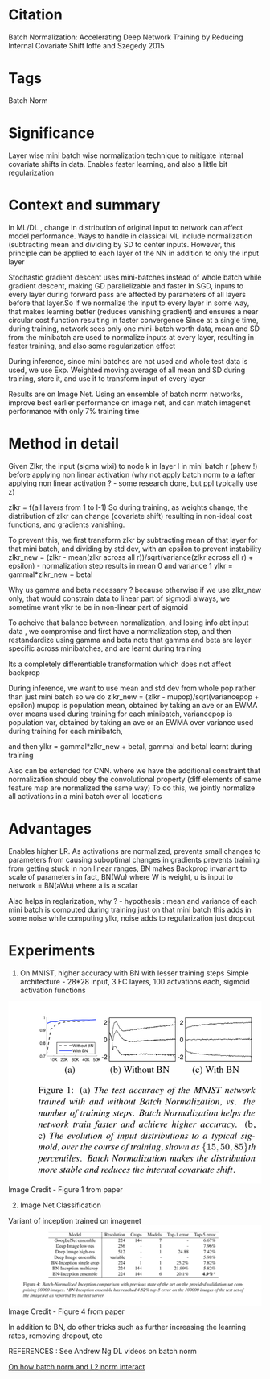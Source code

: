 # Citation  

Batch Normalization: Accelerating Deep Network Training by Reducing Internal Covariate Shift
Ioffe and Szegedy 2015

# Tags  

Batch Norm

# Significance

Layer wise mini batch wise normalization technique to mitigate internal covariate shifts in data. Enables faster learning,
and also a little bit regularization 


# Context and summary  

In ML/DL , change in distribution of original input to network can affect model performance.
Ways to handle in classical ML include normalization (subtracting mean and dividing by SD to center inputs. However, this principle
can be applied to each layer of the NN in addition to only the input layer

Stochastic gradient descent uses mini-batches instead of whole batch while gradient descent, making GD parallelizable and faster
In SGD, inputs to every layer during forward pass are affected by parameters of all layers before that layer.So If we normalize the input
to every layer in some way, that makes learning better (reduces vanishing gradient) and ensures a near circular cost function resulting in faster convergence
Since at a single time, during training, network sees only one mini-batch worth data, mean and SD from the minibatch are used to
normalize inputs at every layer, resulting in faster training, and also some regularization effect

During inference, since mini batches are not used and whole test data is used, we use Exp. Weighted moving average of all
mean and SD during training, store it, and use it to transform input of every layer

Results are on Image Net. Using an ensemble of batch norm networks, improve best earlier performance on image net, and can match
imagenet performance with only 7% training time

# Method in detail

Given Zlkr, the input (sigma wixi) to node k in layer l in mini batch r (phew !) before applying non linear activation 
(why not apply batch norm to a (after applying non linear activation ? - some research done, but ppl typically use z)

zlkr = f(all layers from 1 to l-1)
So during training, as weights change, the distribution of zlkr can change (covariate shift) resulting in non-ideal cost functions,
and gradients vanishing. 

To prevent this, we first transform zlkr by subtracting mean of that layer for that mini batch, and dividing by std dev, with an epsilon
to prevent instability
zlkr_new = (zlkr - mean(zlkr across all r))/sqrt(variance(zlkr across all r) + epsilon) - normalization step results in mean 0 and variance 1
ylkr = gammal*zlkr_new  + betal

Why us gamma and beta necessary ? because otherwise if we use zlkr_new only, that would constrain data to linear part of sigmodi always, 
we sometime want ylkr te be in non-linear part of sigmoid

To acheive that balance between normalization, and losing info abt input data , we compromise and first have a normalization step, and then restandardize using gamma and beta
note that gamma and beta are layer specific across minibatches, and are learnt during training 

Its a completely differentiable transformation which does not affect backprop

During inference, we want to use mean and std dev from whole pop rather than just mini batch
so we do 
zlkr_new = (zlkr - mupop)/sqrt(variancepop + epsilon)
mupop is population mean, obtained by taking an ave or an EWMA over  means used during training for each minibatch,
variancepop is population var, obtained by taking an ave or an EWMA over  variance used during training for each minibatch,

and then ylkr = gammal*zlkr_new  + betal,  gammal and betal learnt during training


Also can be extended for CNN. where we have the additional constraint that normalization should obey the convolutional property
(diff elements of same feature map are normalized the same way)
To do this, we jointly normalize all activations in a mini batch over all locations


# Advantages

Enables higher LR. As activations are normalized, prevents small changes to parameters from causing suboptimal changes in gradients
prevents training from getting stuck in non linear ranges, 
BN makes Backprop invariant to scale of parameters
in fact, BN(Wu) where W is weight, u is input to network = BN(aWu) where a is a scalar


Also helps in reglarization, why ? - hypothesis : mean and variance of each mini batch is computed during training just on that mini batch
this adds in some noise while computing ylkr, noise adds to regularization just dropout 

# Experiments  


1) On MNIST, higher accuracy with BN with lesser training steps
Simple architecture - 28*28 input, 3 FC layers, 100 actvations each, sigmoid activation functions

![mnist](batch_norm_1.png "Table 1 from paper")  
Image Credit - Figure 1 from paper


2) Image Net Classification

Variant of inception trained on imagenet
![incep](batch_norm_2.png "Table 4 from paper")  
Image Credit - Figure 4 from paper


In addition to BN, do other tricks such as further increasing the learning rates, removing dropout, etc

REFERENCES :
See Andrew Ng DL videos on batch norm


[On how batch norm and L2 norm interact](https://vitalab.github.io/article/2020/01/24/L2-reg-vs-BN.html)

